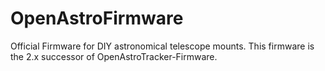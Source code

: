 # OpenAstroFirmware
Official Firmware for DIY astronomical telescope mounts. This firmware is the 2.x successor of OpenAstroTracker-Firmware.
